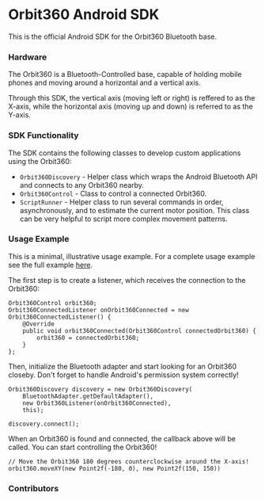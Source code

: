 # Orbit360 Android SDK

This is the official Android SDK for the Orbit360 Bluetooth base. 

### Hardware

The Orbit360 is a Bluetooth-Controlled base, capable of holding mobile phones and moving around a horizontal and a vertical axis. 

Through this SDK, the vertical axis (moving left or right) is reffered to as the X-axis, while the horizontal axis (moving up and down) is referred to as the Y-axis. 

### SDK Functionality

The SDK contains the following classes to develop custom applications using the Orbit360:

* `Orbit360Discovery` - Helper class which wraps the Android Bluetooth API and connects to any Orbit360 nearby. 
* `Orbit360Control` - Class to control a connected Orbit360. 
* `ScriptRunner` - Helper class to run several commands in order, asynchronously, and to estimate the current motor position. This class can be very helpful to script more complex movement patterns. 

### Usage Example

This is a minimal, illustrative usage example. For a complete usage example see the full example [here](https://github.com/dscvr.com/orbit-360-android-example).

The first step is to create a listener, which receives the connection to the Orbit360:

```
Orbit360Control orbit360;
Orbit360ConnectedListener onOrbit360Connected = new Orbit360ConnectedListener() {
    @Override
    public void orbit360Connected(Orbit360Control connectedOrbit360) {
        orbit360 = connectedOrbit360;
    }
};
```

Then, initialize the Bluetooth adapter and start looking for an Orbit360 closeby. Don't forget to handle Android's permission system correctly!

```
Orbit360Discovery discovery = new Orbit360Discovery(
	BluetoothAdapter.getDefaultAdapter(),
    new Orbit360Listener(onOrbit360Connected),
    this);

discovery.connect();
```

When an Orbit360 is found and connected, the callback above will be called. You can start controlling the Orbit360!

```
// Move the Orbit360 180 degrees counterclockwise around the X-axis!
orbit360.moveXY(new Point2f(-180, 0), new Point2f(150, 150)) 
```

### Contributors

